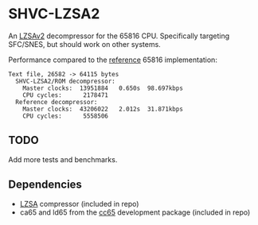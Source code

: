 # SHVC-LZSA2

An [LZSAv2](https://github.com/emmanuel-marty/lzsa) decompressor for the 65816 CPU. Specifically targeting SFC/SNES, but should work on other systems.

Performance compared to the [reference](https://github.com/emmanuel-marty/lzsa/blob/master/asm/65816/decompress_v2.asm) 65816 implementation:
```
Text file, 26582 -> 64115 bytes
  SHVC-LZSA2/ROM decompressor:
    Master clocks:  13951884   0.650s  98.697kbps
    CPU cycles:      2178471
  Reference decompressor:
    Master clocks:  43206022   2.012s  31.871kbps
    CPU cycles:      5558506
```

## TODO
Add more tests and benchmarks.

## Dependencies
- [LZSA](https://github.com/emmanuel-marty/lzsa) compressor (included in repo)
- ca65 and ld65 from the [cc65](https://github.com/cc65/cc65) development package (included in repo)
